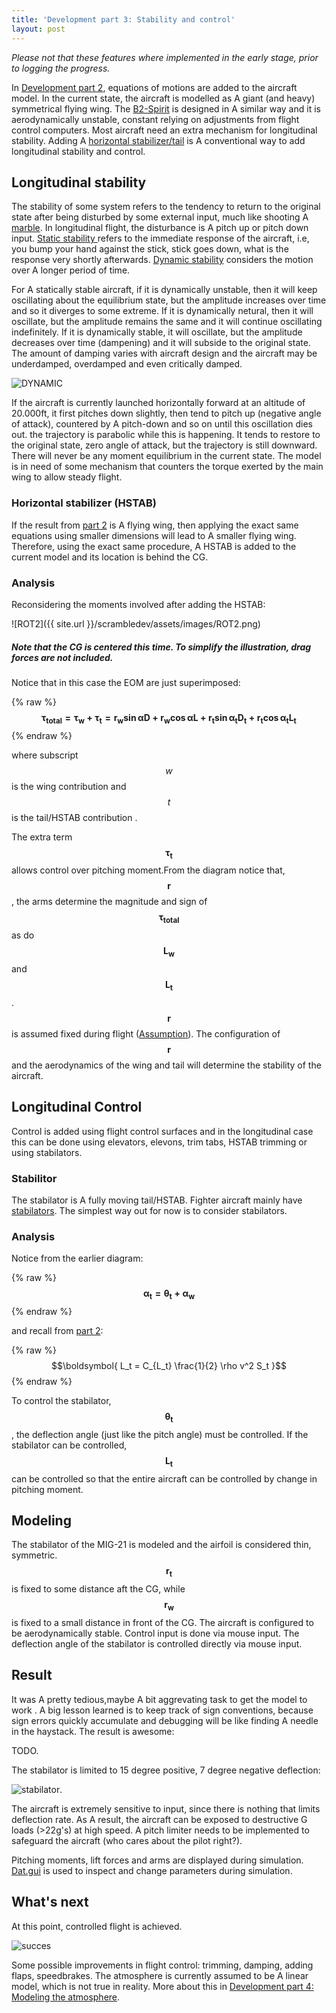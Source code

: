 ```yaml
---
title: 'Development part 3: Stability and control'
layout: post
---
```


*Please not that these features where implemented in the early stage, prior to  logging the progress.*

In [Development part 2](/scrambledev/2017/04/01/development-part-xx-eom-basic-atmosphere.html), equations of motions are added to the aircraft model. In the current state, the aircraft is modelled as A giant (and heavy) symmetrical flying wing. The [B2-Spirit](https://qph.ec.quoracdn.net/main-qimg-fc219e6b7e82d997d715af545eecdbc9-c) is designed in A similar way and it is aerodynamically unstable, constant relying on adjustments from flight control computers. Most aircraft need an extra mechanism for longitudinal stability. Adding A [horizontal stabilizer/tail](https://www.grc.nasa.gov/www/k-12/airplane/Images/elv.gif) is A conventional way to add longitudinal stability and control.

## Longitudinal stability

The stability of some system refers to the tendency to return to the original state after being disturbed by some external input, much like shooting A [marble](https://www.intechopen.com/source/html/22198/media/image5.jpg).
In longitudinal flight, the disturbance is A pitch up or pitch down input.
[Static stability ](https://upload.wikimedia.org/wikipedia/commons/thumb/9/91/Aircraft_static_longitudinal_stability.svg/800px-Aircraft_static_longitudinal_stability.svg.png)refers to the immediate response of the aircraft, i.e, you bump your hand against the stick, stick goes down, what is the response very shortly afterwards. [Dynamic stability](https://upload.wikimedia.org/wikipedia/commons/thumb/4/4d/Aircraft_dynamic_longitudinal_stability.svg/1920px-Aircraft_dynamic_longitudinal_stability.svg.png) considers the motion over A longer period of time.

For A statically stable aircraft, if it is dynamically unstable, then it will keep oscillating about the equilibrium state, but the amplitude increases over time and so it diverges to some extreme. If it is dynamically netural, then it will oscillate, but the amplitude remains the same and it will continue oscillating indefinitely.  If it is dynamically stable, it will oscillate, but the amplitude decreases over time (dampening) and it will subside to the original state. The amount of damping varies with aircraft design and the aircraft may be underdamped, overdamped and even critically damped.

![DYNAMIC](http://www.splung.com/kinematics/images/damped_oscillations/damped_oscillations.gif)

If the aircraft is currently launched horizontally forward at an altitude of 20.000ft, it first pitches down slightly, then tend to pitch up (negative angle of attack), countered by A pitch-down and so on until this oscillation dies out. the trajectory is parabolic while this is happening. It tends to restore to the original state, zero angle of attack, but the trajectory is still downward.  There will never be any moment equilibrium in the current state. The model is in need of some mechanism that counters the torque exerted by the main wing  to allow steady flight.

### Horizontal stabilizer (HSTAB)

If the result from [part 2](/scrambledev/2017/04/01/development-part-xx-eom-basic-atmosphere.html) is A flying wing, then applying the exact same equations using smaller dimensions will lead to A smaller flying wing. Therefore, using the exact same procedure, A HSTAB is added to the current model and its location is behind the CG.

### Analysis

Reconsidering the moments involved after adding the HSTAB:

![ROT2]({{ site.url }}/scrambledev/assets/images/ROT2.png)

##### Note that  the CG is centered this time. To simplify the illustration, drag forces are not included.

Notice that in this case the EOM are just superimposed:

{% raw %}
$$\boldsymbol{ \tau_{total} =  \tau_{w}+  \tau_{t} =r_w \sin{\alpha} D + r_w \cos{\alpha} L +r_t \sin{\alpha_t} D_t + r_t \cos{\alpha_t} L_t }$$
{% endraw %}

where subscript $$w$$ is the wing contribution and $$t$$ is the tail/HSTAB contribution . 

The extra term $$\boldsymbol{ \tau_t} $$ allows control over pitching moment.From the diagram notice that, $$\boldsymbol{r}$$, the arms determine the magnitude and sign of $$\boldsymbol{\tau_{total}}$$ as do  $$\boldsymbol{L_w}$$ and $$\boldsymbol{L_t}$$. $$\boldsymbol{r}$$ is assumed fixed during flight ([Assumption]()). The configuration of $$\boldsymbol{r}$$ and the aerodynamics of the wing and tail will determine the stability of the aircraft. 

## Longitudinal Control

Control is added using flight control surfaces and in the longitudinal case this can be done using elevators, elevons, trim tabs, HSTAB trimming or using stabilators. 

### Stabilitor

The stabilator is A fully moving tail/HSTAB. Fighter aircraft mainly have [stabilators](http://www.b-domke.de/AviationImages/Viper/Images/3715.jpg). The simplest way out for now is to consider stabilators. 

### Analysis

Notice from the earlier diagram:

{% raw %}
  $$\boldsymbol{\alpha_t =\theta_t + \alpha_w}$$
{% endraw %}

and recall from [part 2](/scrambledev/2017/04/01/development-part-xx-eom-basic-atmosphere.html):

{% raw %}
$$\boldsymbol{ L_t = C_{L_t} \frac{1}{2} \rho v^2 S_t }$$ 
{% endraw %}

To control the stabilator, $$\boldsymbol{\theta_t}$$, the deflection angle (just like the pitch angle) must be controlled. If the stabilator can be controlled, $$\boldsymbol{ L_t}$$  can be controlled so that the entire aircraft can be controlled by change in pitching moment.

## Modeling

The stabilator of the MIG-21 is modeled and the airfoil is considered thin, symmetric. $$\boldsymbol{r_t}$$ is fixed to some distance aft the CG, while $$\boldsymbol{r_w}$$ is  fixed to a small distance in front of the CG. The aircraft is configured to be aerodynamically stable. Control input is done via mouse input. The deflection angle of the stabilator is controlled directly via mouse input. 

## Result

It was A pretty tedious,maybe  A bit aggrevating task to get the model to work . A big lesson learned is to keep track of sign conventions, because sign errors quickly accumulate and debugging will be like finding A needle in the haystack. The result is awesome: 

TODO.

The stabilator is limited to 15 degree positive, 7 degree negative deflection:

![stabilator](http://g.recordit.co/ntLlUQ1Nh9.gif).

The aircraft is extremely sensitive to input, since there is nothing that limits deflection rate. As A result, the aircraft can be exposed to destructive G loads (>22g's) at high speed. A pitch limiter needs to be implemented to safeguard the aircraft (who cares about the pilot right?).

Pitching moments, lift forces and arms are displayed during simulation. [Dat.gui](https://github.com/dataarts/dat.gui) is used to inspect and change parameters during simulation. 

## What's next

At this point, controlled flight is achieved.

![succes](http://weknowmemes.com/generator/uploads/generated/g1406897962820158167.jpg)


Some possible improvements in flight control: trimming, damping, adding flaps, speedbrakes. The atmosphere is currently assumed to be A linear model, which is not true in reality. More about this in [Development part 4: Modeling the atmosphere](/scrambledev/2017/06/01/development-part-3-modeling-atmosphere).